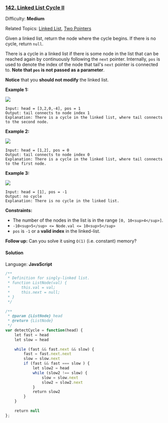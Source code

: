 ### [142\. Linked List Cycle II](https://leetcode.com/problems/linked-list-cycle-ii/)

Difficulty: **Medium**  

Related Topics: [Linked List](https://leetcode.com/tag/linked-list/), [Two Pointers](https://leetcode.com/tag/two-pointers/)


Given a linked list, return the node where the cycle begins. If there is no cycle, return `null`.

There is a cycle in a linked list if there is some node in the list that can be reached again by continuously following the `next` pointer. Internally, `pos` is used to denote the index of the node that tail's `next` pointer is connected to. **Note that `pos` is not passed as a parameter**.

**Notice** that you **should not modify** the linked list.

**Example 1:**

![](https://assets.leetcode.com/uploads/2018/12/07/circularlinkedlist.png)

```
Input: head = [3,2,0,-4], pos = 1
Output: tail connects to node index 1
Explanation: There is a cycle in the linked list, where tail connects to the second node.
```

**Example 2:**

![](https://assets.leetcode.com/uploads/2018/12/07/circularlinkedlist_test2.png)

```
Input: head = [1,2], pos = 0
Output: tail connects to node index 0
Explanation: There is a cycle in the linked list, where tail connects to the first node.
```

**Example 3:**

![](https://assets.leetcode.com/uploads/2018/12/07/circularlinkedlist_test3.png)

```
Input: head = [1], pos = -1
Output: no cycle
Explanation: There is no cycle in the linked list.
```

**Constraints:**

*   The number of the nodes in the list is in the range `[0, 10<sup>4</sup>]`.
*   `-10<sup>5</sup> <= Node.val <= 10<sup>5</sup>`
*   `pos` is `-1` or a **valid index** in the linked-list.

**Follow up:** Can you solve it using `O(1)` (i.e. constant) memory?


#### Solution

Language: **JavaScript**

```javascript
/**
 * Definition for singly-linked list.
 * function ListNode(val) {
 *     this.val = val;
 *     this.next = null;
 * }
 */
​
/**
 * @param {ListNode} head
 * @return {ListNode}
 */
var detectCycle = function(head) {
    let fast = head
    let slow = head
    
    while (fast && fast.next && slow) {
        fast = fast.next.next
        slow = slow.next
        if (fast && fast === slow ) {
            let slow2 = head
            while (slow2 !== slow) {
                slow = slow.next
                slow2 = slow2.next
            }
            return slow2
        }
    }
    
    return null
};
```